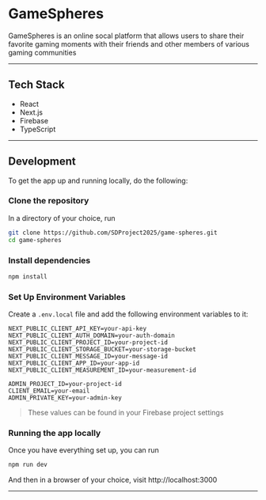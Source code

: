 # GameSpheres

GameSpheres is an online socal platform that allows users to share their favorite gaming moments with their friends and other members of various gaming communities

---

## Tech Stack
- React
- Next.js
- Firebase
- TypeScript
---
## Development
To get the app up and running locally, do the following:

### Clone the repository
In a directory of your choice, run
```bash
git clone https://github.com/SDProject2025/game-spheres.git
cd game-spheres
```

### Install dependencies
```bash
npm install
```

### Set Up Environment Variables
Create a `.env.local` file and add the following environment variables to it:
```env
NEXT_PUBLIC_CLIENT_API_KEY=your-api-key
NEXT_PUBLIC_CLIENT_AUTH_DOMAIN=your-auth-domain
NEXT_PUBLIC_CLIENT_PROJECT_ID=your-project-id
NEXT_PUBLIC_CLIENT_STORAGE_BUCKET=your-storage-bucket
NEXT_PUBLIC_CLIENT_MESSAGE_ID=your-message-id
NEXT_PUBLIC_CLIENT_APP_ID=your-app-id
NEXT_PUBLIC_CLIENT_MEASUREMENT_ID=your-measurement-id

ADMIN_PROJECT_ID=your-project-id
CLIENT_EMAIL=your-email
ADMIN_PRIVATE_KEY=your-admin-key
```
> These values can be found in your Firebase project settings

### Running the app locally
Once you have everything set up, you can run
```bash
npm run dev
```
And then in a browser of your choice, visit http://localhost:3000

---

